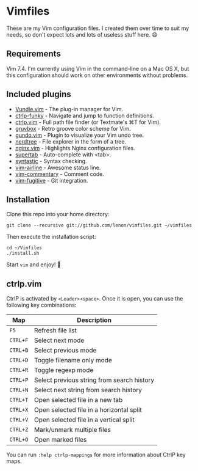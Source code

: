 # Vimfiles

These are my Vim configuration files. I created them over time to suit my needs,
so don't expect lots and lots of useless stuff here. :smile:

## Requirements

Vim 7.4. I'm currently using Vim in the command-line on a Mac OS X, but this
configuration should work on other environments without problems.

## Included plugins

* [Vundle.vim] - The plug-in manager for Vim.
* [ctrlp-funky] - Navigate and jump to function definitions.
* [ctrlp.vim] - Full path file finder (or Textmate's ⌘T for Vim).
* [gruvbox] - Retro groove color scheme for Vim.
* [gundo.vim] - Plugin to visualize your Vim undo tree.
* [nerdtree] - File explorer in the form of a tree.
* [nginx.vim] - Highlights Nginx configuration files.
* [supertab] - Auto-complete with \<tab\>.
* [syntastic] - Syntax checking.
* [vim-airline] - Awesome status line.
* [vim-commentary] - Comment code.
* [vim-fugitive] - Git integration.

## Installation

Clone this repo into your home directory:

    git clone --recursive git://github.com/lenon/vimfiles.git ~/vimfiles

Then execute the installation script:

    cd ~/Vimfiles
    ./install.sh

Start `vim` and enjoy! :beer:

## ctrlp.vim

CtrlP is activated by `<Leader><space>`. Once it is open, you can use the
following key combinations:

| Map      | Description                                |
| -------- | ------------------------------------------ |
| `F5`     | Refresh file list                          |
| `CTRL+F` | Select next mode                           |
| `CTRL+B` | Select previous mode                       |
| `CTRL+D` | Toggle filename only mode                  |
| `CTRL+R` | Toggle regexp mode                         |
| `CTRL+P` | Select previous string from search history |
| `CTRL+N` | Select next string from search history     |
| `CTRL+T` | Open selected file in a new tab            |
| `CTRL+X` | Open selected file in a horizontal split   |
| `CTRL+V` | Open selected file in a vertical split     |
| `CTRL+Z` | Mark/unmark multiple files                 |
| `CTRL+O` | Open marked files                          |

You can run `:help ctrlp-mappings` for more information about CtrlP key maps.

[Vundle.vim]: https://github.com/gmarik/Vundle.vim
[ctrlp-funky]: https://github.com/tacahiroy/ctrlp-funky
[ctrlp.vim]: https://github.com/kien/ctrlp.vim
[gruvbox]: https://github.com/morhetz/gruvbox
[gundo.vim]: https://github.com/sjl/gundo.vim
[nerdtree]: https://github.com/scrooloose/nerdtree
[nginx.vim]: http://www.vim.org/scripts/script.php?script_id=1886
[supertab]: https://github.com/ervandew/supertab
[syntastic]: https://github.com/scrooloose/syntastic
[vim-airline]: https://github.com/bling/vim-airline
[vim-commentary]: https://github.com/tpope/vim-commentary
[vim-fugitive]: https://github.com/tpope/vim-fugitive
